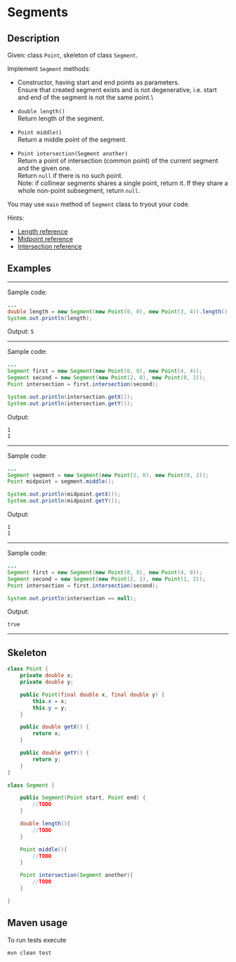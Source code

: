 # Segments

## Description

Given: class `Point`, skeleton of class `Segment`.

Implement `Segment` methods:

* Constructor, having start and end points as parameters.\
    Ensure that created segment exists and is not degenerative, i.e. start and end of the segment is not the same point.\ 

* `double length()`\
    Return length of the segment.

* `Point middle()`\
    Return a middle point of the segment.
    
* `Point intersection(Segment another)`\
    Return a point of intersection (common point) of the current segment and the given one.\
    Return `null` if there is no such point.\
    Note: if collinear segments shares a single point, return it. 
    If they share a whole non-point subsegment, return `null`.
    

You may use `main` method of `Segment` class to tryout your code.

Hints:
* [Length reference](https://www.wikihow.com/Use-Distance-Formula-to-Find-the-Length-of-a-Line)
* [Midpoint reference](https://www.wikihow.com/Find-the-Midpoint-of-a-Line-Segment#Use-the-Midpoint-Formula)
* [Intersection reference](https://en.wikipedia.org/wiki/Line–line_intersection)
 
## Examples

---
Sample code:
```java
...
double length = new Segment(new Point(0, 0), new Point(3, 4)).length();
System.out.println(length);

```

Output: `5`

---
Sample code:
```java
...
Segment first = new Segment(new Point(0, 0), new Point(4, 4));
Segment second = new Segment(new Point(2, 0), new Point(0, 2));
Point intersection = first.intersection(second);

System.out.println(intersection.getX());
System.out.println(intersection.getY());

```

Output:

```
1
1
```
---
Sample code:
```java
...
Segment seqment = new Segment(new Point(2, 0), new Point(0, 2));
Point midpoint = segment.middle();

System.out.println(midpoint.getX());
System.out.println(midpoint.getY());

```

Output:

```
1
1
```

---
Sample code:
```java
...
Segment first = new Segment(new Point(0, 0), new Point(4, 0));
Segment second = new Segment(new Point(2, 1), new Point(1, 2));
Point intersection = first.intersection(second);

System.out.println(intersection == null);

```

Output:

```
true
```

---

## Skeleton

```java
class Point {
    private double x;
    private double y;

    public Point(final double x, final double y) {
        this.x = x;
        this.y = y;
    }

    public double getX() {
        return x;
    }

    public double getY() {
        return y;
    }
}
```

```java
class Segment {

    public Segment(Point start, Point end) {
        //TODO
    }

    double length(){
        //TODO
    }

    Point middle(){
        //TODO
    }

    Point intersection(Segment another){
        //TODO
    }

}
```

## Maven usage
To run tests execute
```shell script
mvn clean test
```